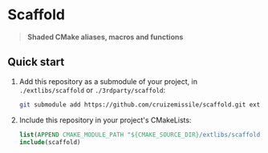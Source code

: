 # Scaffold

> **Shaded CMake aliases, macros and functions**

## Quick start
1. Add this repository as a submodule of your project, in `./extlibs/scaffold` or `./3rdparty/scaffold`:

    ```bash
    git submodule add https://github.com/cruizemissile/scaffold.git extlibs/scaffold
    ```

2. Include this repository in your project's CMakeLists:

    ```cmake
    list(APPEND CMAKE_MODULE_PATH "${CMAKE_SOURCE_DIR}/extlibs/scaffold/cmake")
    include(scaffold)
    ```
